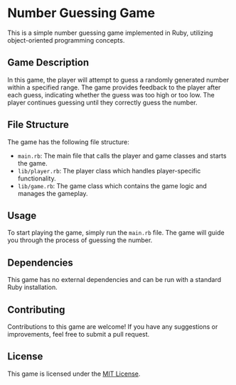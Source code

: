 # Number Guessing Game

This is a simple number guessing game implemented in Ruby, utilizing object-oriented programming concepts.

## Game Description

In this game, the player will attempt to guess a randomly generated number within a specified range. The game provides feedback to the player after each guess, indicating whether the guess was too high or too low. The player continues guessing until they correctly guess the number.

## File Structure

The game has the following file structure:

- `main.rb`: The main file that calls the player and game classes and starts the game.
- `lib/player.rb`: The player class which handles player-specific functionality.
- `lib/game.rb`: The game class which contains the game logic and manages the gameplay.

## Usage

To start playing the game, simply run the `main.rb` file. The game will guide you through the process of guessing the number.

## Dependencies

This game has no external dependencies and can be run with a standard Ruby installation.

## Contributing

Contributions to this game are welcome! If you have any suggestions or improvements, feel free to submit a pull request.

## License

This game is licensed under the [MIT License](LICENSE).
